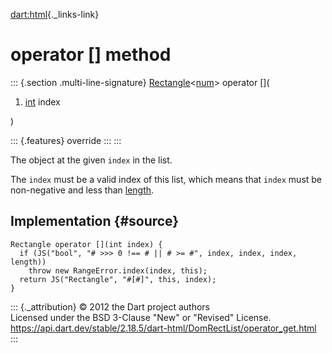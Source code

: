 [dart:html](../../dart-html/dart-html-library){._links-link}

operator \[\] method
====================

::: {.section .multi-line-signature}
[Rectangle](../../dart-math/rectangle-class)\<[num](../../dart-core/num-class)\>
operator \[\](

1.  [int](../../dart-core/int-class) index

)

::: {.features}
override
:::
:::

The object at the given `index` in the list.

The `index` must be a valid index of this list, which means that `index`
must be non-negative and less than [length](length).

Implementation {#source}
--------------

``` {.language-dart data-language="dart"}
Rectangle operator [](int index) {
  if (JS("bool", "# >>> 0 !== # || # >= #", index, index, index, length))
    throw new RangeError.index(index, this);
  return JS("Rectangle", "#[#]", this, index);
}
```

::: {._attribution}
© 2012 the Dart project authors\
Licensed under the BSD 3-Clause \"New\" or \"Revised\" License.\
<https://api.dart.dev/stable/2.18.5/dart-html/DomRectList/operator_get.html>
:::

